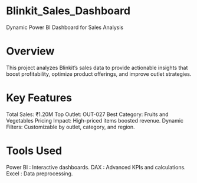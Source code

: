 # Blinkit_Sales_Dashboard

Dynamic Power BI Dashboard for Sales Analysis

# Overview
This project analyzes Blinkit’s sales data to provide actionable insights that boost profitability, optimize product offerings, and improve outlet strategies.

# Key Features
Total Sales: ₹1.20M
Top Outlet: OUT-027
Best Category: Fruits and Vegetables
Pricing Impact: High-priced items boosted revenue.
Dynamic Filters: Customizable by outlet, category, and region.

#  Tools Used
Power BI : Interactive dashboards.
DAX : Advanced KPIs and calculations.
Excel : Data preprocessing.
